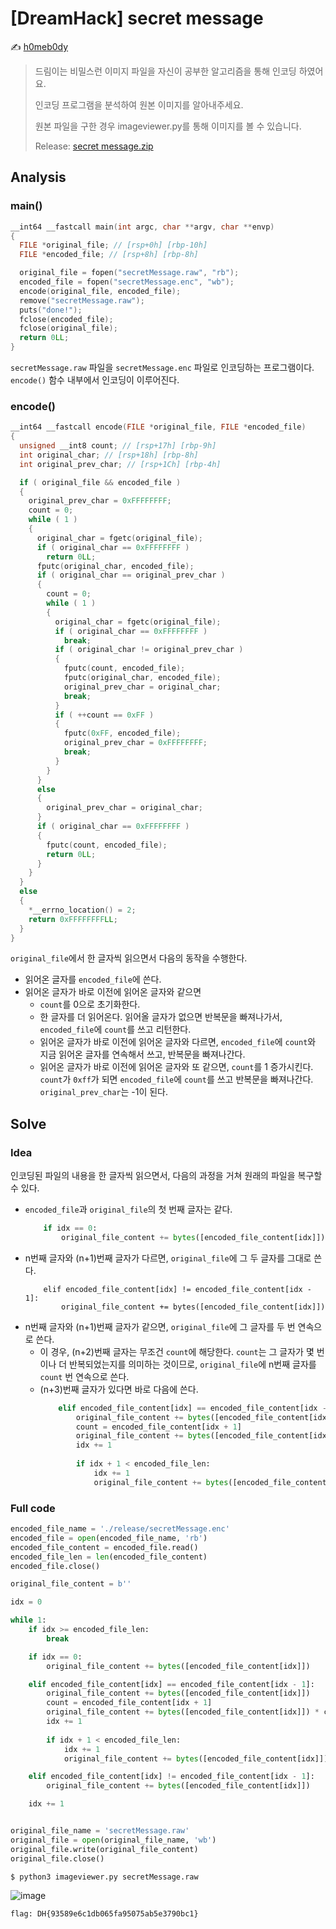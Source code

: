 # [DreamHack] secret message

:writing_hand: [h0meb0dy](mailto:h0meb0dysj@gmail.com)

> 드림이는 비밀스런 이미지 파일을 자신이 공부한 알고리즘을 통해 인코딩 하였어요.
>
> 인코딩 프로그램을 분석하여 원본 이미지를 알아내주세요.
>
> 원본 파일을 구한 경우 imageviewer.py를 통해 이미지를 볼 수 있습니다.
>
> Release: [secret message.zip](https://github.com/h0meb0dy/Dreamhack-Wargame/files/8596386/secret.message.zip)

## Analysis

### main()

```c
__int64 __fastcall main(int argc, char **argv, char **envp)
{
  FILE *original_file; // [rsp+0h] [rbp-10h]
  FILE *encoded_file; // [rsp+8h] [rbp-8h]

  original_file = fopen("secretMessage.raw", "rb");
  encoded_file = fopen("secretMessage.enc", "wb");
  encode(original_file, encoded_file);
  remove("secretMessage.raw");
  puts("done!");
  fclose(encoded_file);
  fclose(original_file);
  return 0LL;
}
```

`secretMessage.raw` 파일을 `secretMessage.enc` 파일로 인코딩하는 프로그램이다. `encode()` 함수 내부에서 인코딩이 이루어진다.

### encode()

```c
__int64 __fastcall encode(FILE *original_file, FILE *encoded_file)
{
  unsigned __int8 count; // [rsp+17h] [rbp-9h]
  int original_char; // [rsp+18h] [rbp-8h]
  int original_prev_char; // [rsp+1Ch] [rbp-4h]

  if ( original_file && encoded_file )
  {
    original_prev_char = 0xFFFFFFFF;
    count = 0;
    while ( 1 )
    {
      original_char = fgetc(original_file);
      if ( original_char == 0xFFFFFFFF )
        return 0LL;
      fputc(original_char, encoded_file);
      if ( original_char == original_prev_char )
      {
        count = 0;
        while ( 1 )
        {
          original_char = fgetc(original_file);
          if ( original_char == 0xFFFFFFFF )
            break;
          if ( original_char != original_prev_char )
          {
            fputc(count, encoded_file);
            fputc(original_char, encoded_file);
            original_prev_char = original_char;
            break;
          }
          if ( ++count == 0xFF )
          {
            fputc(0xFF, encoded_file);
            original_prev_char = 0xFFFFFFFF;
            break;
          }
        }
      }
      else
      {
        original_prev_char = original_char;
      }
      if ( original_char == 0xFFFFFFFF )
      {
        fputc(count, encoded_file);
        return 0LL;
      }
    }
  }
  else
  {
    *__errno_location() = 2;
    return 0xFFFFFFFFLL;
  }
}
```

`original_file`에서 한 글자씩 읽으면서 다음의 동작을 수행한다.

- 읽어온 글자를 `encoded_file`에 쓴다.
- 읽어온 글자가 바로 이전에 읽어온 글자와 같으면
  - `count`를 0으로 초기화한다.
  - 한 글자를 더 읽어온다. 읽어올 글자가 없으면 반복문을 빠져나가서, `encoded_file`에 `count`를 쓰고 리턴한다.
  - 읽어온 글자가 바로 이전에 읽어온 글자와 다르면, `encoded_file`에 `count`와 지금 읽어온 글자를 연속해서 쓰고, 반복문을 빠져나간다.
  - 읽어온 글자가 바로 이전에 읽어온 글자와 또 같으면, `count`를 1 증가시킨다. `count`가 `0xff`가 되면 `encoded_file`에 `count`를 쓰고 반복문을 빠져나간다. `original_prev_char`는 -1이 된다.

## Solve

### Idea

인코딩된 파일의 내용을 한 글자씩 읽으면서, 다음의 과정을 거쳐 원래의 파일을 복구할 수 있다.

- `encoded_file`과 `original_file`의 첫 번째 글자는 같다.
  ```python
      if idx == 0:
          original_file_content += bytes([encoded_file_content[idx]])
  ```
- n번째 글자와 (n+1)번째 글자가 다르면, `original_file`에 그 두 글자를 그대로 쓴다.
  ```
      elif encoded_file_content[idx] != encoded_file_content[idx - 1]:
          original_file_content += bytes([encoded_file_content[idx]])
- n번째 글자와 (n+1)번째 글자가 같으면, `original_file`에 그 글자를 두 번 연속으로 쓴다.
  - 이 경우, (n+2)번째 글자는 무조건 `count`에 해당한다. `count`는 그 글자가 몇 번이나 더 반복되었는지를 의미하는 것이므로, `original_file`에 n번째 글자를 `count` 번 연속으로 쓴다.
  - (n+3)번째 글자가 있다면 바로 다음에 쓴다.
    ```python
        elif encoded_file_content[idx] == encoded_file_content[idx - 1]:
            original_file_content += bytes([encoded_file_content[idx]])
            count = encoded_file_content[idx + 1]
            original_file_content += bytes([encoded_file_content[idx]]) * count
            idx += 1
            
            if idx + 1 < encoded_file_len:
                idx += 1
                original_file_content += bytes([encoded_file_content[idx]])
    ```
  

### Full code

```python
encoded_file_name = './release/secretMessage.enc'
encoded_file = open(encoded_file_name, 'rb')
encoded_file_content = encoded_file.read()
encoded_file_len = len(encoded_file_content)
encoded_file.close()

original_file_content = b''

idx = 0

while 1:
    if idx >= encoded_file_len:
        break

    if idx == 0:
        original_file_content += bytes([encoded_file_content[idx]])

    elif encoded_file_content[idx] == encoded_file_content[idx - 1]:
        original_file_content += bytes([encoded_file_content[idx]])
        count = encoded_file_content[idx + 1]
        original_file_content += bytes([encoded_file_content[idx]]) * count
        idx += 1
        
        if idx + 1 < encoded_file_len:
            idx += 1
            original_file_content += bytes([encoded_file_content[idx]])

    elif encoded_file_content[idx] != encoded_file_content[idx - 1]:
        original_file_content += bytes([encoded_file_content[idx]])

    idx += 1


original_file_name = 'secretMessage.raw'
original_file = open(original_file_name, 'wb')
original_file.write(original_file_content)
original_file.close()
```

```
$ python3 imageviewer.py secretMessage.raw
```

![image](https://user-images.githubusercontent.com/104156058/166117420-132e920c-e9ab-4bf0-85be-2ab1a6da7283.png)

```
flag: DH{93589e6c1db065fa95075ab5e3790bc1}
```